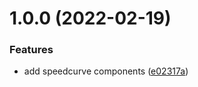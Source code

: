 # 1.0.0 (2022-02-19)


### Features

* add speedcurve components ([e02317a](https://github.com/alexandermendes/next-speedcurve/commit/e02317a09a4fcae096b0db4dd933f6b39fcf3dba))
